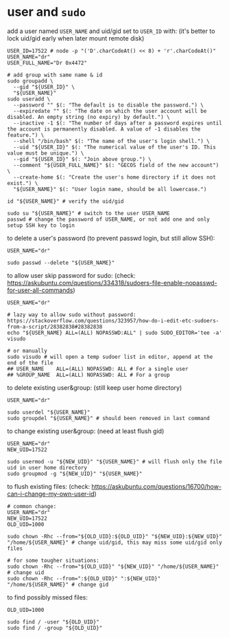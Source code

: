 # user and `sudo`

add a user named `USER_NAME` and uid/gid set to `USER_ID` with: (it's better to lock uid/gid early when later mount remote disk)
```shell script
USER_ID=17522 # node -p "('D'.charCodeAt() << 8) + 'r'.charCodeAt()"
USER_NAME="dr"
USER_FULL_NAME="Dr 0x4472"

# add group with same name & id
sudo groupadd \
  --gid "${USER_ID}" \
  "${USER_NAME}"
sudo useradd \
  --password "" $(: "The default is to disable the password.") \
  --expiredate "" $(: "The date on which the user account will be disabled. An empty string (no expiry) by default.") \
  --inactive -1 $(: "The number of days after a password expires until the account is permanently disabled. A value of -1 disables the feature.") \
  --shell "/bin/bash" $(: "The name of the user's login shell.") \
  --uid "${USER_ID}" $(: "The numerical value of the user's ID. This value must be unique.") \
  --gid "${USER_ID}" $(: "Join above group.") \
  --comment "${USER_FULL_NAME}" $(: "GECOS field of the new account") \
  --create-home $(: "Create the user's home directory if it does not exist.") \
  "${USER_NAME}" $(: "User login name, should be all lowercase.")

id "${USER_NAME}" # verify the uid/gid

sudo su "${USER_NAME}" # switch to the user USER_NAME
passwd # change the password of USER_NAME, or not add one and only setup SSH key to login
```

to delete a user's password (to prevent passwd login, but still allow SSH):
```shell script
USER_NAME="dr"

sudo passwd --delete "${USER_NAME}"
```

to allow user skip password for sudo: (check: https://askubuntu.com/questions/334318/sudoers-file-enable-nopasswd-for-user-all-commands)
```shell script
USER_NAME="dr"

# lazy way to allow sudo without password: https://stackoverflow.com/questions/323957/how-do-i-edit-etc-sudoers-from-a-script/28382838#28382838
echo "${USER_NAME} ALL=(ALL) NOPASSWD:ALL" | sudo SUDO_EDITOR='tee -a' visudo

# or manually
sudo visudo # will open a temp sudoer list in editor, append at the end of the file
## USER_NAME    ALL=(ALL) NOPASSWD: ALL # For a single user
## %GROUP_NAME  ALL=(ALL) NOPASSWD: ALL # For a group
```

to delete existing user&group: (still keep user home directory)
```shell script
USER_NAME="dr"

sudo userdel "${USER_NAME}"
sudo groupdel "${USER_NAME}" # should been removed in last command
```

to change existing user&group: (need at least flush gid)
```shell script
USER_NAME="dr"
NEW_UID=17522

sudo usermod -u "${NEW_UID}" "${USER_NAME}" # will flush only the file uid in user home directory
sudo groupmod -g "${NEW_UID}" "${USER_NAME}"
```

to flush existing files: (check: https://askubuntu.com/questions/16700/how-can-i-change-my-own-user-id)
```shell script
# common change:
USER_NAME="dr"
NEW_UID=17522
OLD_UID=1000

sudo chown -Rhc --from="${OLD_UID}:${OLD_UID}" "${NEW_UID}:${NEW_UID}" "/home/${USER_NAME}" # change uid/gid, this may miss some uid/gid only files

# for some tougher situations:
sudo chown -Rhc --from="${OLD_UID}" "${NEW_UID}" "/home/${USER_NAME}" # change uid
sudo chown -Rhc --from=":${OLD_UID}" ":${NEW_UID}" "/home/${USER_NAME}" # change gid
```

to find possibly missed files:
```shell script
OLD_UID=1000

sudo find / -user "${OLD_UID}"
sudo find / -group "${OLD_UID}"
```
